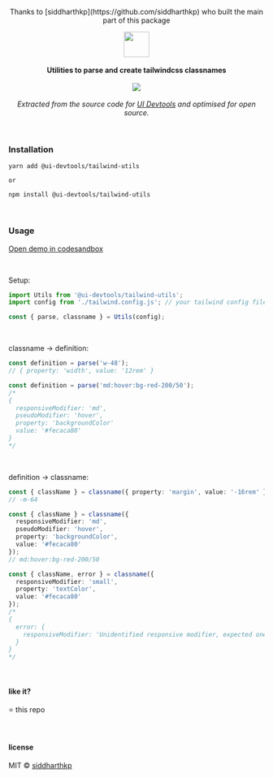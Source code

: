 <p align="center">
        Thanks to [siddharthkp](https://github.com/siddharthkp) who built the main part of this package
</p>

<p align="center">
  <img src="https://avatars2.githubusercontent.com/u/71650913?s=200&v=4" height="50px"/>
  <br><br>
  <b>Utilities to parse and create tailwindcss classnames</b>
  <br><br/>
  <img src="https://github.com/ui-devtools/tailwind-utils/actions/workflows/test.yml/badge.svg"/>
  <br><br>
  <i>Extracted from the source code for <a href="https://www.ui-devtools.com">UI Devtools</a> and optimised for open source.</i>
</p>

&nbsp;

### Installation

```
yarn add @ui-devtools/tailwind-utils

or

npm install @ui-devtools/tailwind-utils
```

&nbsp;

### Usage

[Open demo in codesandbox](https://codesandbox.io/s/tailwind-utils-m0lvu5?expanddevtools=1)

<br/>

Setup:

```ts
import Utils from '@ui-devtools/tailwind-utils';
import config from './tailwind.config.js'; // your tailwind config file, optional

const { parse, classname } = Utils(config);
```

<br/>

classname → definition:

```ts
const definition = parse('w-48');
// { property: 'width', value: '12rem' }

const definition = parse('md:hover:bg-red-200/50');
/* 
{ 
  responsiveModifier: 'md', 
  pseudoModifier: 'hover', 
  property: 'backgroundColor' 
  value: '#fecaca80'
}
*/
```
<br/>

definition → classname:

```ts
const { className } = classname({ property: 'margin', value: '-16rem' });
// -m-64

const { className } = classname({
  responsiveModifier: 'md',
  pseudoModifier: 'hover',
  property: 'backgroundColor',
  value: '#fecaca80'
});
// md:hover:bg-red-200/50

const { className, error } = classname({
  responsiveModifier: 'small',
  property: 'textColor',
  value: '#fecaca80'
});
/*
{
  error: {
    responsiveModifier: 'Unidentified responsive modifier, expected one of [sm, md, lg, xl, 2xl], got small'
  }
}
*/
```

&nbsp;

#### like it?

:star: this repo

&nbsp;

#### license

MIT © [siddharthkp](https://github.com/siddharthkp)
